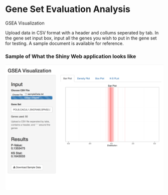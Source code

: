 # Gene Set Evaluation Analysis
GSEA Visualization

Upload data in CSV format with a header and collums seperated by tab. In the gene set input box, input all the genes you wish to put in the gene set for testing. A sample document is available for reference. 

### Sample of What the Shiny Web application looks like
![sampleshiny](Images/sample.png)
